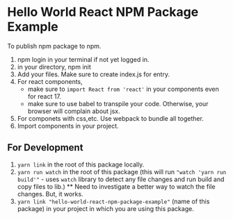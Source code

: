 # Hello World React NPM Package Example

To publish npm package to npm.
1. npm login in your terminal if not yet logged in.
2. in your directory, npm init
3. Add your files. Make sure to create index.js for entry.
4. For react components,
    - make sure to `import React from 'react'` in your components even for react 17.
    - make sure to use babel to transpile your code. Otherwise, your browser will complain about jsx.
5. For componets with css,etc.  Use webpack to bundle all together.
6. Import components in your project.

## For Development
1. `yarn link` in the root of this package locally.
2. `yarn run watch` in the root of this package (this will run `"watch 'yarn run build'"` - uses `watch` library to detect any file changes and run build and copy files to lib.)
    ** Need to investigate a better way to watch the file changes.  But, it works.
3. `yarn link "hello-world-react-npm-package-example"` (name of this package) in your project in which you are using this package.
